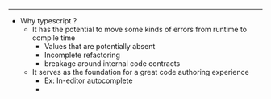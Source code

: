 ----
- Why typescript ?
	- It has the potential to move some kinds of errors from runtime to compile time
		- Values that are potentially absent
		- Incomplete refactoring
		- breakage around internal code contracts
	- It serves as the foundation for a great code authoring experience
		- Ex: In-editor autocomplete 
		- 



	